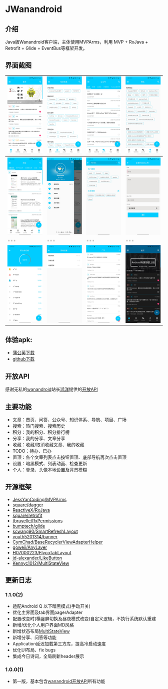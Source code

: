 # JWanandroid

## 介绍
Java版Wanandroid客户端，主体使用MVPArms，利用 MVP + RxJava + Retrofit + Glide + EventBus等框架开发。

## 界面截图

| ![首页](imgs/首页.jpg) | ![知识体系](imgs/知识体系.jpg) | ![公众号](imgs/公众号.jpg) | ![导航](imgs/导航.jpg) |
| --- | --- | --- | --- |
| ![项目](imgs/项目.jpg) | ![侧滑菜单](imgs/侧滑菜单.jpg) | ![搜索](imgs/搜索.jpg) | ![TODO编辑](imgs/TODO编辑.jpg) |
| --- | --- | --- | --- |
| ![积分排行榜](imgs/积分排行榜.jpg) | ![系统设置](imgs/系统设置.jpg) | ![广场](imgs/广场.jpg) | ![暗黑模式](imgs/暗黑模式.jpg) |

## 体验apk:

- [蒲公英下载](https://www.pgyer.com/PmUT)
- [github下载](https://github.com/RookieJay/JWanandroid/raw/master/apk/wanandroid-release-v1.1.0.apk)

## 开放API

感谢无私的[wanandroid](https://wanandroid.com/)站长[鸿洋](https://me.csdn.net/lmj623565791)提供的[开放API](https://wanandroid.com/blog/show/2)

## 主要功能

- 文章：首页、问答、公众号、知识体系、导航、项目、广场
- 搜索：热门搜索、搜索历史
- 积分：我的积分、积分排行榜
- 分享：我的分享、文章分享
- 收藏：收藏/取消收藏文章、我的收藏
- TODO：待办、已办
- 置顶：各个文章列表点击按钮置顶、底部导航再次点击置顶
- 设置：暗黑模式、列表动画、检查更新
- 个人：登录、头像本地设置及背景模糊

## 开源框架

- [JessYanCoding/MVPArms](https://github.com/JessYanCoding/MVPArms)
- [square/dagger](https://github.com/square/dagger)
- [ReactiveX/RxJava](https://github.com/ReactiveX/RxJava)
- [square/retrofit](https://github.com/square/retrofit)
- [tbruyelle/RxPermissions](https://github.com/tbruyelle/RxPermissions)
- [bumptech/glide](https://github.com/bumptech/glide)
- [scwang90/SmartRefreshLayout](https://github.com/scwang90/SmartRefreshLayout)
- [youth5201314/banner](https://github.com/youth5201314/banner)
- [CymChad/BaseRecyclerViewAdapterHelper](https://github.com/CymChad/BaseRecyclerViewAdapterHelper)
- [goweii/AnyLayer](https://github.com/goweii/AnyLayer)
- [H07000223/FlycoTabLayout](https://github.com/H07000223/FlycoTabLayout)
- [jd-alexander/LikeButton](https://github.com/jd-alexander/LikeButton)
- [Kennyc1012/MultiStateView](https://github.com/Kennyc1012/MultiStateView)

## 更新日志

### 1.1.0(2)
- 适配Android Q 以下暗黑模式(手动开关)
- 优化主界面及tab界面pagerAdapter
- 配置改变时(横竖屏切换及昼夜模式改变)自定义逻辑，不执行系统默认重建
- 新增/优化个人用户界面MD风格
- 新增状态布局[MultiStateView](https://github.com/Kennyc1012/MultiStateView)
- 新增分享、问答等功能
- Application延迟加载第三方库，提高冷启动速度
- 优化UI布局、fix bugs
- 集成今日诗词，全局刷新header展示

### 1.0.0(1)
- 第一版，基本包含[wanandroid开放API](https://wanandroid.com/blog/show/2)所有功能





